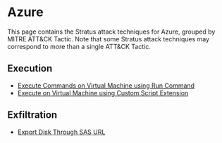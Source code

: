 # Azure

This page contains the Stratus attack techniques for Azure, grouped by MITRE ATT&CK Tactic.
Note that some Stratus attack techniques may correspond to more than a single ATT&CK Tactic.


## Execution

- [Execute Commands on Virtual Machine using Run Command](./azure.execution.vm-run-command.md)
- [Execute on Virtual Machine using Custom Script Extension](./azure.execution.vm-custom-script-extension.md)


## Exfiltration

- [Export Disk Through SAS URL](./azure.exfiltration.disk-export.md)